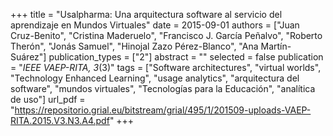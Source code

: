 +++
title = "Usalpharma: Una arquitectura software al servicio del aprendizaje en Mundos Virtuales"
date = 2015-09-01
authors = ["Juan Cruz-Benito", "Cristina Maderuelo", "Francisco J. García Peñalvo", "Roberto Therón", "Jonás Samuel", "Hinojal Zazo Pérez-Blanco", "Ana Martín-Suárez"]
publication_types = ["2"]
abstract = ""
selected = false
publication = "*IEEE VAEP-RITA, 3*(3)"
tags = ["Software architectures", "virtual worlds", "Technology Enhanced Learning", "usage analytics", "arquitectura del software", "mundos virtuales", "Tecnologías para la Educación", "analítica de uso"]
url_pdf = "https://repositorio.grial.eu/bitstream/grial/495/1/201509-uploads-VAEP-RITA.2015.V3.N3.A4.pdf"
+++
